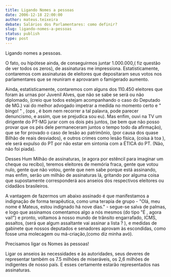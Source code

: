 ```yaml
---
title: Ligando Nomes a pessoas
date: 2006-12-18 22:00:00
author: mateus.teixeira
debate: Salários dos Parlamentares: como definir?
slug: ligando-nomes-a-pessoas
status: publish 
type: post
---
```


Ligando nomes a pessoas.  

  

O fato, ou hipótese ainda, de conseguirmos juntar 1.000.000,( fiz questão de ver todos os zeros), de assinaturas me impressiona. Estatisticamente, contaremos com assinaturas de eleitores que depositaram seus votos nos parlamentares que se reuniram e aprovaram o famigerado aumento.   

Ainda, estatisticamente, contaremos com alguns dos 110.450 eleitores que foram às urnas por Juvenil Alves, que não se sabe se será ou não diplomado, (creio que todos estejam acompanhando o caso do Deputado de MG.) vai do melhor advogado impetrar a medida no momento certo e " bingo! " , (ops , é bom nem recorrer a tal palavra, pode parecer denuncismo, e assim, que se prejudica sou eu). Mas enfim, ouvi na TV um dirigente do PT-MG jurar com os dois pés juntos, (se bem que não posso provar que os pés dele permaneceram juntos o tempo todo da afirmação), que se for provado o caso de lesão ao patrimônio, (por causa dos quase Bilhão de reais desviados), e outros crimes como lesão física, (coisa à toa ), ele será expulso do PT por não estar em sintonia com a ÉTICA do PT. (Não, não foi piada).  

Desses Hum Milhão de assinaturas, (e agora por estêncil para imaginar um cheque ou recibo), teremos eleitores de memória fraca, gente que votou nulo, gente que não votou, gente que nem sabe porque está assinando, mas enfim, serão um milhão de assinaturas lá, gritando por alguma coisa que supostamente corresponderá aos anseios dos respectivos eleitores ou cidadãos brasileiros.  

A vantagem de fazermos um abaixo assinado é que manifestamos a indignação de forma terapêutica, como uma terapia de grupo - "Olá, meu nome é Mateus, estou indignado há nove dias." - segue-se salva de palmas, e logo que assinamos comentamos algo a nós mesmos (do tipo "É , agora vai!") e pronto, voltamos à nosso mundo de trânsito engarrafado, ICMS, assaltos, (será que algum assaltante vai assinar a lista ? ), e medidas de gabinete que nossos deputados e senadores aprovam às escondidas, como fosse uma molecagem ou má-criação,(como diz minha avó).  

Precisamos ligar os Nomes às pessoas!  

Ligar os anseios às necessidades e às autoridades, seus deveres de representar também os 7.5 milhões de miseráveis, os 2,6 milhões de indigentes de nosso país. E esses certamente estarão representados nas assinaturas.  

